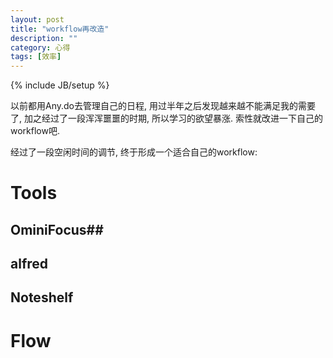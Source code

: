 ```yaml
---
layout: post
title: "workflow再改造"
description: ""
category: 心得
tags: [效率]
---
```

{% include JB/setup %}

以前都用Any.do去管理自己的日程, 用过半年之后发现越来越不能满足我的需要了, 加之经过了一段浑浑噩噩的时期, 所以学习的欲望暴涨. 索性就改进一下自己的workflow吧.

经过了一段空闲时间的调节, 终于形成一个适合自己的workflow:

# Tools #

## OminiFocus##

## alfred ##

## Noteshelf ##

# Flow #
